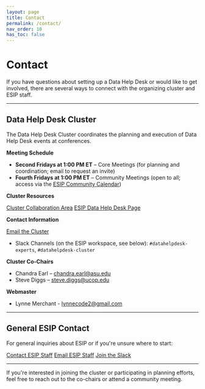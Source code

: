 ```yaml
---
layout: page
title: Contact
permalink: /contact/
nav_order: 10
has_toc: false
---
```


# Contact

If you have questions about setting up a Data Help Desk or would like to get
involved, there are several ways to connect with the organizing cluster and ESIP
staff.

---

## Data Help Desk Cluster

The Data Help Desk Cluster coordinates the planning and execution of Data Help
Desk events at conferences.

**Meeting Schedule**

-   **Second Fridays at 1:00 PM ET** – Core Meetings (for planning and
    coordination; email to request an invite)
-   **Fourth Fridays at 1:00 PM ET** – Community Meetings (open to all; access
    via the
    [ESIP Community Calendar](https://www.esipfed.org/community-calendar))

**Cluster Resources**

<div class="button-row">
  <a href="https://www.esipfed.org/collaboration-areas/data-help-desk/" class="pili-button-blue">Cluster Collaboration Area</a>
  <a href="https://www.esipfed.org/data-help-desk/" class="pili-button-white">ESIP Data Help Desk Page</a>
</div>

**Contact Information**

<div class="button-row">
  <a href="mailto:datahelpdesk@esipfed.org" class="pili-button-orange">Email the Cluster</a>
</div>

-   Slack Channels (on the ESIP workspace, see below): `#datahelpdesk-experts`,
    `#datahelpdesk-cluster`

**Cluster Co-Chairs**

-   Chandra Earl – [chandra.earl@asu.edu](mailto:chandra.earl@asu.edu)
-   Steve Diggs – [steve.diggs@ucop.edu](mailto:steve.diggs@ucop.edu)

**Webmaster**

-   Lynne Merchant - [lynnecode2@gmail.com](mailto:lynnecode2@gmail.com)

---

## General ESIP Contact

For general inquiries about ESIP or if you're unsure where to start:

<div class="button-row">
  <a href="https://www.esipfed.org/contact-us" class="pili-button-orange">Contact ESIP Staff</a>
  <a href="mailto:staff@esipfed.org" class="pili-button-white">Email ESIP Staff</a>
  <a href="https://esip-all.slack.com/join/shared_invite/zt-26hvelg92-P_8k3S1FqiiXJhZ~_L~m4A#/shared-invite/email" class="pili-button-orange">Join the Slack</a>
</div>

---

If you're interested in joining the cluster or participating in planning
efforts, feel free to reach out to the co-chairs or attend a community meeting.
